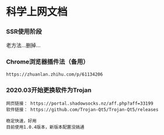 # 科学上网文档
### SSR使用阶段
老方法...删掉...

### Chrome浏览器插件法（备用）
	https://zhuanlan.zhihu.com/p/61134206

### 2020.03开始更换软件为Trojan
	网页链接： https://portal.shadowsocks.nz/aff.php?aff=33199
	软件链接： https://github.com/Trojan-Qt5/Trojan-Qt5/releases
	
	稳定快速，好用
	目前使用1.0.4版本，新版本配置没搞通